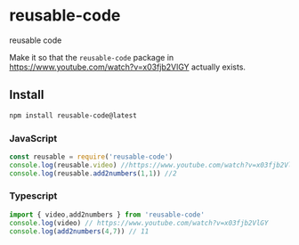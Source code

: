 # reusable-code

reusable code

Make it so that the `reusable-code` package in https://www.youtube.com/watch?v=x03fjb2VlGY actually exists.

## Install

```bash
npm install reusable-code@latest
```
### JavaScript
```js
const reusable = require('reusable-code')
console.log(reusable.video) //https://www.youtube.com/watch?v=x03fjb2VlGY
console.log(reusable.add2numbers(1,1)) //2
```
### Typescript
```ts
import { video,add2numbers } from 'reusable-code'
console.log(video) // https://www.youtube.com/watch?v=x03fjb2VlGY
console.log(add2numbers(4,7)) // 11
```